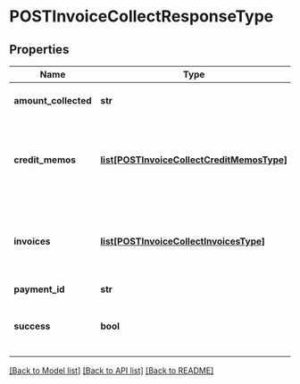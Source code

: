 # POSTInvoiceCollectResponseType

## Properties
Name | Type | Description | Notes
------------ | ------------- | ------------- | -------------
**amount_collected** | **str** | Payment amount applied.  | [optional] 
**credit_memos** | [**list[POSTInvoiceCollectCreditMemosType]**](POSTInvoiceCollectCreditMemosType.md) | Information on one or more credit memos associated with this operation.  | [optional] 
**invoices** | [**list[POSTInvoiceCollectInvoicesType]**](POSTInvoiceCollectInvoicesType.md) | Information on one or more invoices associated with this operation.  | [optional] 
**payment_id** | **str** | Payment ID.  | [optional] 
**success** | **bool** | Returns &#x60;true&#x60; if the request was processed successfully.  | [optional] 

[[Back to Model list]](../README.md#documentation-for-models) [[Back to API list]](../README.md#documentation-for-api-endpoints) [[Back to README]](../README.md)

